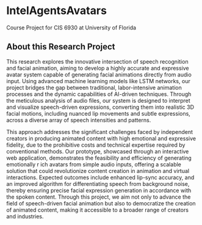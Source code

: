 # IntelAgentsAvatars

Course Project for CIS 6930 at University of Florida


## About this Research Project

This research explores the innovative intersection of speech recognition and facial animation, aiming to develop a highly accurate and expressive avatar system capable of generating facial 
animations directly from audio input. Using advanced machine learning models like LSTM networks, our project bridges the gap between traditional, labor-intensive animation processes and the dynamic 
capabilities of AI-driven techniques. Through the meticulous analysis of audio files, our system is designed to interpret and visualize speech-driven expressions, converting them into realistic 3D facial motions,
including nuanced lip movements and subtle expressions, across a diverse array of speech intensities and patterns.

This approach addresses the significant challenges faced by independent creators in producing animated content with high emotional and expressive fidelity, due to the prohibitive costs and 
technical expertise required by conventional methods. Our prototype, showcased through an interactive web application, demonstrates the feasibility and efficiency of generating emotionally r
ich avatars from simple audio inputs, offering a scalable solution that could revolutionize content creation in animation and virtual interactions. Expected outcomes include enhanced lip-sync accuracy, 
and an improved algorithm for differentiating speech from background noise, thereby ensuring precise facial expression generation in accordance with the spoken content. Through this project, 
we aim not only to advance the field of speech-driven facial animation but also to democratize the creation of animated content, making it accessible to a broader range of creators and industries.
